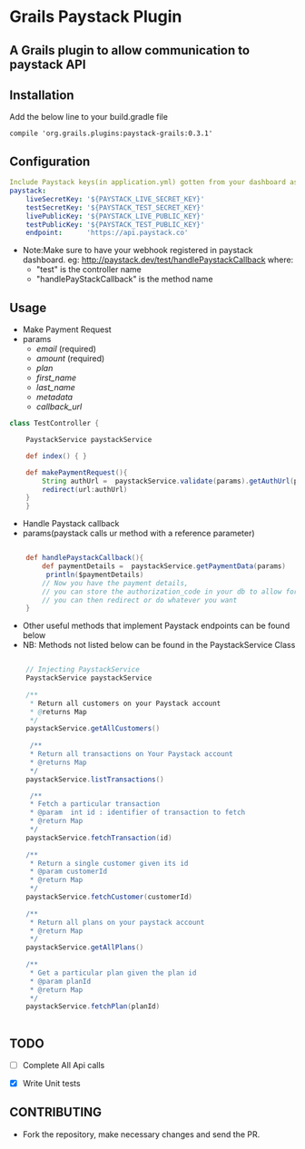
# Grails Paystack Plugin

## A Grails plugin to allow communication to paystack API

## Installation
Add the below line to your build.gradle file

```compile 'org.grails.plugins:paystack-grails:0.3.1'```
## Configuration
```yml
Include Paystack keys(in application.yml) gotten from your dashboard as follows
paystack: 
    liveSecretKey: '${PAYSTACK_LIVE_SECRET_KEY}'
    testSecretKey: '${PAYSTACK_TEST_SECRET_KEY}'
    livePublicKey: '${PAYSTACK_LIVE_PUBLIC_KEY}'
    testPublicKey: '${PAYSTACK_TEST_PUBLIC_KEY}'
    endpoint:      'https://api.paystack.co'
```

* Note:Make sure to have your webhook registered in paystack dashboard.
  eg: http://paystack.dev/test/handlePaystackCallback
where:
    * "test" is the controller name
    * "handlePayStackCallback" is the method name

## Usage

* Make Payment Request
* params
    * _email_ (required)
    * _amount_ (required)
    * _plan_
    * _first_name_
    * _last_name_
    * _metadata_
    * _callback_url_
  
```groovy
class TestController {

    PaystackService paystackService

    def index() { }

    def makePaymentRequest(){
        String authUrl =  paystackService.validate(params).getAuthUrl(params)
        redirect(url:authUrl)
    }
    }
```
* Handle Paystack callback
* params(paystack calls ur method with a reference parameter)

```groovy

    def handlePaystackCallback(){
        def paymentDetails =  paystackService.getPaymentData(params)
         println($paymentDetails)
        // Now you have the payment details,
        // you can store the authorization_code in your db to allow for recurrent subscriptions
        // you can then redirect or do whatever you want
    }
```

* Other useful methods that implement Paystack endpoints can be found below
* NB: Methods not listed below can be found in the PaystackService Class

```groovy

    // Injecting PaystackService 
    PaystackService paystackService
    
    /**
     * Return all customers on your Paystack account
     * @returns Map
     */
    paystackService.getAllCustomers()
    
     /**
     * Return all transactions on Your Paystack account
     * @returns Map
     */
    paystackService.listTransactions()

     /**
     * Fetch a particular transaction
     * @param  int id : identifier of transaction to fetch
     * @return Map
     */
    paystackService.fetchTransaction(id)
    
    /**
     * Return a single customer given its id
     * @param customerId
     * @return Map
     */
    paystackService.fetchCustomer(customerId)
    
    /**
     * Return all plans on your paystack account
     * @return Map
     */
    paystackService.getAllPlans()
        
    /**
     * Get a particular plan given the plan id
     * @param planId
     * @return Map
     */
    paystackService.fetchPlan(planId)
    
```

## TODO
- [ ] Complete All Api calls
- [X] Write Unit tests


## CONTRIBUTING
- Fork the repository, make necessary changes and send the PR.
